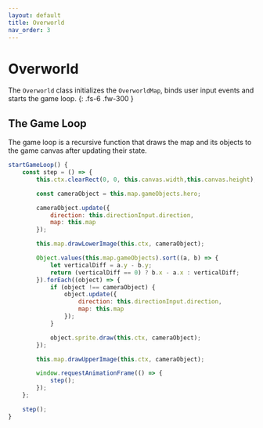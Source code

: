 ```yaml
---
layout: default
title: Overworld
nav_order: 3
---
```


# Overworld

The `Overworld` class initializes the `OverworldMap`, binds user input events and starts the game loop.
{: .fs-6 .fw-300 }

## The Game Loop

The game loop is a recursive function that draws the map and its objects to the game canvas after updating their state.

```js
startGameLoop() {
    const step = () => {
        this.ctx.clearRect(0, 0, this.canvas.width,this.canvas.height);

        const cameraObject = this.map.gameObjects.hero;

        cameraObject.update({
            direction: this.directionInput.direction,
            map: this.map
        });

        this.map.drawLowerImage(this.ctx, cameraObject);

        Object.values(this.map.gameObjects).sort((a, b) => {
            let verticalDiff = a.y - b.y;
            return (verticalDiff == 0) ? b.x - a.x : verticalDiff;
        }).forEach((object) => {
            if (object !== cameraObject) {
                object.update({
                    direction: this.directionInput.direction,
                    map: this.map
                });
            }

            object.sprite.draw(this.ctx, cameraObject);
        });

        this.map.drawUpperImage(this.ctx, cameraObject);

        window.requestAnimationFrame(() => {
            step();
        });
    };

    step();
}
```
